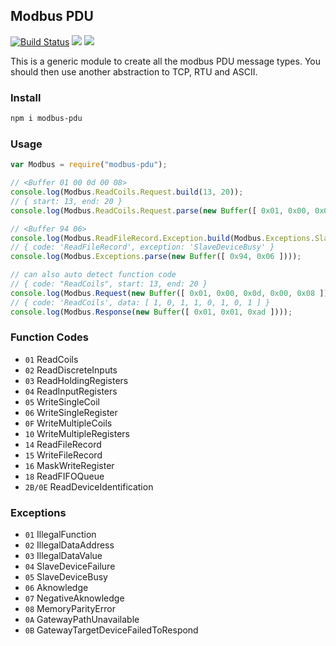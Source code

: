 ## Modbus PDU

[![Build Status](https://secure.travis-ci.org/dresende/node-modbus-pdu.png?branch=master)](http://travis-ci.org/dresende/node-modbus-pdu)
[![](https://badge.fury.io/js/modbus-pdu.svg)](https://npmjs.org/package/modbus-pdu)
[![](https://gemnasium.com/dresende/node-modbus-pdu.png)](https://gemnasium.com/dresende/node-modbus-pdu)

This is a generic module to create all the modbus PDU message types. You should then use another abstraction to TCP, RTU and ASCII.

### Install

```sh
npm i modbus-pdu
```

### Usage

```js
var Modbus = require("modbus-pdu");

// <Buffer 01 00 0d 00 08>
console.log(Modbus.ReadCoils.Request.build(13, 20));
// { start: 13, end: 20 }
console.log(Modbus.ReadCoils.Request.parse(new Buffer([ 0x01, 0x00, 0x0d, 0x00, 0x08 ])));

// <Buffer 94 06>
console.log(Modbus.ReadFileRecord.Exception.build(Modbus.Exceptions.SlaveDeviceBusy));
// { code: 'ReadFileRecord', exception: 'SlaveDeviceBusy' }
console.log(Modbus.Exceptions.parse(new Buffer([ 0x94, 0x06 ])));

// can also auto detect function code
// { code: "ReadCoils", start: 13, end: 20 }
console.log(Modbus.Request(new Buffer([ 0x01, 0x00, 0x0d, 0x00, 0x08 ])));
// { code: 'ReadCoils', data: [ 1, 0, 1, 1, 0, 1, 0, 1 ] }
console.log(Modbus.Response(new Buffer([ 0x01, 0x01, 0xad ])));
```

### Function Codes

- `01` ReadCoils
- `02` ReadDiscreteInputs
- `03` ReadHoldingRegisters
- `04` ReadInputRegisters
- `05` WriteSingleCoil
- `06` WriteSingleRegister
- `0F` WriteMultipleCoils
- `10` WriteMultipleRegisters
- `14` ReadFileRecord
- `15` WriteFileRecord
- `16` MaskWriteRegister
- `18` ReadFIFOQueue
- `2B/0E` ReadDeviceIdentification

### Exceptions

- `01` IllegalFunction
- `02` IllegalDataAddress
- `03` IllegalDataValue
- `04` SlaveDeviceFailure
- `05` SlaveDeviceBusy
- `06` Aknowledge
- `07` NegativeAknowledge
- `08` MemoryParityError
- `0A` GatewayPathUnavailable
- `0B` GatewayTargetDeviceFailedToRespond
